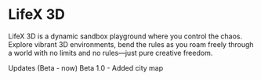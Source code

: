 # LifeX 3D
LifeX 3D is a dynamic sandbox playground where you control the chaos. Explore vibrant 3D environments, bend the rules as you roam freely through a world with no limits and no rules—just pure creative freedom.





Updates (Beta - now)
Beta 1.0 - Added city map
